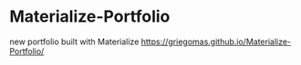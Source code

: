 # Materialize-Portfolio
new portfolio built with Materialize
https://griegomas.github.io/Materialize-Portfolio/
